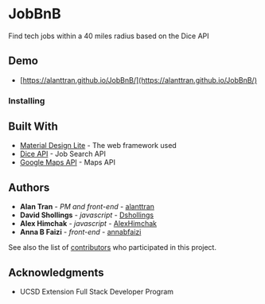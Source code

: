 # JobBnB

Find tech jobs within a 40 miles radius based on the Dice API

## Demo

* [https://alanttran.github.io/JobBnB/](https://alanttran.github.io/JobBnB/) 
### Installing

## Built With

* [Material Design Lite](https://getmdl.io/) - The web framework used
* [Dice API](http://www.dice.com/common/content/util/apidoc/jobsearch.html) - Job Search API
* [Google Maps API](https://developers.google.com/maps/) - Maps API

## Authors

* **Alan Tran** - *PM and front-end* - [alanttran](https://github.com/alanttran)
* **David Shollings** - *javascript* - [Dshollings](https://github.com/Dshollings)
* **Alex Himchak** - *javascript* - [AlexHimchak](https://github.com/AlexHimchak)
* **Anna B Faizi** - *front-end* - [annabfaizi](https://github.com/annabfaizi)

See also the list of [contributors](https://github.com/alanttran/JobBnB/graphs/contributors) who participated in this project.

## Acknowledgments

* UCSD Extension Full Stack Developer Program 
